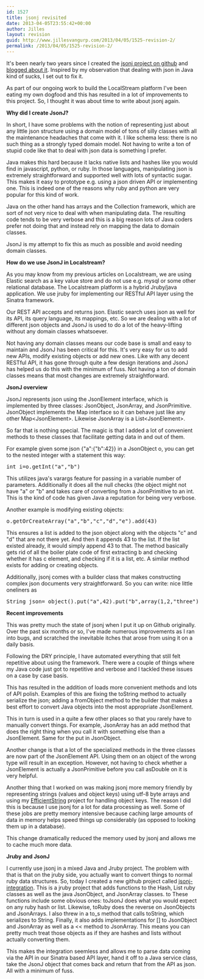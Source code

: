 ```yaml
---
id: 1527
title: jsonj revisited
date: 2013-04-05T23:55:42+00:00
author: Jilles
layout: revision
guid: http://www.jillesvangurp.com/2013/04/05/1525-revision-2/
permalink: /2013/04/05/1525-revision-2/
---
```

It's been nearly two years since I created the <a href="https://github.com/jillesvangurp/jsonj">jsonj project on github</a> and <a href="http://www.jillesvangurp.com/2011/05/31/jsonj/">blogged about it</a>. Inspired by my observation that dealing with json in Java kind of sucks, I set out to fix it. 

As part of our ongoing work to build the LocalStream platform I've been eating my own dogfood and this has resulted in a lot of improvements to this project. So, I thought it was about time to write about jsonj again. 

<b>Why did I create JsonJ?</b>

In short, I have some problems with the notion of representing just about any little json structure using a domain model of tons of silly classes with all the maintenance headaches that come with it. I like schema less: there is no such thing as a strongly typed domain model. Not having to write a ton of stupid code like that to deal with json data is something I prefer.

Java makes this hard because it lacks native lists and hashes like you would find in javascript, python, or ruby. In those languages, manipulating json is extremely straightforward and supported well with lots of syntactic sugar. This makes it easy to prototype e.g. using a json driven API or implementing one. This is indeed one of the reasons why ruby and python are very popular for this kind of work.

Java on the other hand has arrays and the Collection framework, which are sort of not very nice to deal with when manipulating data. The resulting code tends to be very verbose and this is a big reason lots of Java coders prefer not doing that and instead rely on mapping the data to domain classes.

JsonJ is my attempt to fix this as much as possible and avoid needing domain classes.

<b>How do we use JsonJ in Localstream?</b>

As you may know from my previous articles on Localstream, we are using Elastic search as a key value store and do not use e.g. mysql or some other relational database. The Localstream platform is a hybrid Jruby/java application. We use jruby for implementing our RESTful API layer using the Sinatra framework.

Our REST API accepts and returns json. Elastic search uses json as well for its API, its query language, its mappings, etc. So we are dealing with a lot of different json objects and JsonJ is used to do a lot of the heavy-lifting without any domain classes whatsoever.

Not having any domain classes means our code base is small and easy to maintain and JsonJ has been critical for this. It's very easy for us to add new APIs, modify existing objects or add new ones. Like with any decent RESTful API, it has gone through quite a few design iterations and JsonJ has helped us do this with the minimum of fuss. Not having a ton of domain classes means that most changes are extremely straightforward.

<b>JsonJ overview</b>

JsonJ represents json using the JsonElement interface, which is implemented by three classes: JsonObject, JsonArray, and JsonPrimitive. JsonObject implements the Map interface so it can behave just like any other Map&lt;JsonElement&gt;. Likewise JsonArray is a List&lt;JsonElement&gt;.

So far that is nothing special. The magic is that I added a lot of convenient methods to these classes that facilitate getting data in and out of them.

For example given some json {"a":{"b":42}} in a JsonObject o, you can get to the nested integer with a statement this way: 
<pre>
int i=o.getInt("a","b")
</pre>

This utilizes java's varargs feature for passing in a variable number of parameters. Additionally it does all the null checks (the object might not have "a" or "b" and takes care of converting from a JsonPrimitive to an int. This is the kind of code has given Java a reputation for being very verbose. 

Another example is modifying existing objects:
<pre>
o.getOrCreateArray("a","b","c","d","e").add(43)
</pre>

This ensures a list is added to the json object along with the objects "c" and "d" that are not there yet. And then it appends 43 to the list. If the list existed already, it would simply append 43 to that. The method basically gets rid of all the boiler plate code of first extracting b and checking whether it has c element, and checking if it is a list, etc. A similar method exists for adding or creating objects. 

Additionally, jsonj comes with a builder class that makes constructing complex json documents very straightforward. So you can write: nice little oneliners as

<pre>
String json= object().put("a",42).put("b",array(1,2,"three").get().prettyPrint();
</pre>

<b>Recent improvements</b>

This was pretty much the state of jsonj when I put it up on Github originally. Over the past six months or so, I've made numerous improvements as I ran into bugs, and scratched the inevitable itches that arose from using it on a daily basis. 

Following the DRY principle, I have automated everything that still felt repetitive about using the framework. There were a couple of things where my Java code just got to repetitive and verbose and I tackled these issues on a case by case basis.

This has resulted in the addition of loads more convenient methods and lots of API polish. Examples of this are fixing the toString method to actually serialize the json; adding a fromObject method to the builder that makes a best effort to convert Java objects into the most appropriate JsonElement.

This in turn is used in a quite a few other places so that you rarely have to manually convert things. For example, JsonArray has an add method that does the right thing when you call it with something else than a JsonElement. Same for the put in JsonObject.

Another change is that a lot of the specialized methods in the three classes are now part of the JsonElement API. Using them on an object of the wrong type will result in an exception. However, not having to check whether a JsonElement is actually a JsonPrimitive before you call asDouble on it is very helpful. 

Another thing that I worked on was making jsonj more memory friendly by representing strings (values and object keys) using utf-8 byte arrays and using my <a href="https://github.com/jillesvangurp/efficientstring">EfficientString</a> project for handling object keys. The reason I did this is because I use jsonj for a lot for data processing as well. Some of these jobs are pretty memory intensive because caching large amounts of data in memory helps speed things up considerably (as opposed to looking them up in a database). 

This change dramatically reduced the memory used by jsonj and allows me to cache much more data. 

<b>Jruby and JsonJ</b>

I currently use jsonj in a mixed Java and Jruby project. The problem with that is that on the jruby side, you actually want to convert things to normal ruby data structures. So, today I created a new github project called <a href="https://github.com/jillesvangurp/jsonj-integration">jsonj-integration</a>. This is a jruby project that adds functions to the Hash, List ruby classes as well as the java JsonObject, and JsonArray classes. to These functions include some obvious ones: toJsonJ does what you would expect on any ruby hash or list. Likewise, toRuby does the reverse on JsonObjects and JsonArrays. I also threw in a to_s method that calls toString, which serializes to String. Finally, it also adds implementations for [] to JsonObject and JsonArray as well as a << method to JsonArray. This means you can pretty much treat those objects as if they are hashes and lists without actually converting them.

This makes the integration seemless and allows me to parse data coming via the API in our Sinatra based API layer, hand it off to a Java service class, take the JsonJ object that comes back and return that from the API as json. All with a minimum of fuss. 